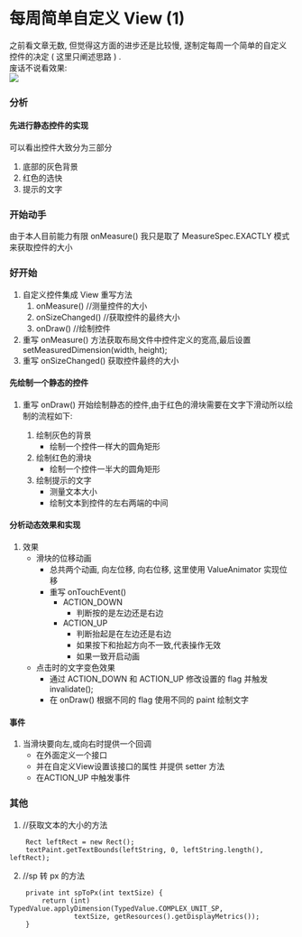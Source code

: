 # 每周简单自定义 View (1)
之前看文章无数, 但觉得这方面的进步还是比较慢, 
遂制定每周一个简单的自定义控件的决定 ( 这里只阐述思路 ) .   
废话不说看效果:  
![](http://i.imgur.com/dAKHvWc.gif)

<!-- more -->

### 分析

#### 先进行静态控件的实现
可以看出控件大致分为三部分
1.	底部的灰色背景
2.	红色的选快
3.	提示的文字

### 开始动手
由于本人目前能力有限 onMeasure() 我只是取了 MeasureSpec.EXACTLY 模式来获取控件的大小

### 好开始

1. 自定义控件集成 View 重写方法
	1. onMeasure() //测量控件的大小
	2. onSizeChanged() //获取控件的最终大小
	3. onDraw()	//绘制控件
2. 重写 onMeasure() 方法获取布局文件中控件定义的宽高,最后设置setMeasuredDimension(width, height);
3. 重写 onSizeChanged() 获取控件最终的大小

#### 先绘制一个静态的控件
1. 重写 onDraw() 开始绘制静态的控件,由于红色的滑块需要在文字下滑动所以绘制的流程如下:

	1. 绘制灰色的背景
		-	绘制一个控件一样大的圆角矩形
	2. 绘制红色的滑块
		-	绘制一个控件一半大的圆角矩形
	3. 绘制提示的文字
		-	测量文本大小
		-	绘制文本到控件的左右两端的中间
#### 分析动态效果和实现
1. 效果
	-	滑块的位移动画
		-	总共两个动画, 向左位移, 向右位移, 这里使用 ValueAnimator 实现位移
		-	重写 onTouchEvent() 
			-	ACTION_DOWN
				-	判断按的是左边还是右边
			-	ACTION_UP
				-	判断抬起是在左边还是右边
				-	如果按下和抬起方向不一致,代表操作无效
				-	如果一致开启动画
	-	点击时的文字变色效果
		-	通过 ACTION_DOWN 和 ACTION_UP 修改设置的 flag 并触发 invalidate();
		-	在 onDraw() 根据不同的 flag 使用不同的 paint 绘制文字

#### 事件
1.	当滑块要向左,或向右时提供一个回调
	-	在外面定义一个接口
	-	并在自定义View设置该接口的属性 并提供 setter 方法
	-	在ACTION_UP 中触发事件

### 其他
1.	//获取文本的大小的方法
```
    Rect leftRect = new Rect();
    textPaint.getTextBounds(leftString, 0, leftString.length(), leftRect);
```
2.	//sp 转 px 的方法
```
	private int spToPx(int textSize) {
        return (int) TypedValue.applyDimension(TypedValue.COMPLEX_UNIT_SP,
                textSize, getResources().getDisplayMetrics());
    }
```
